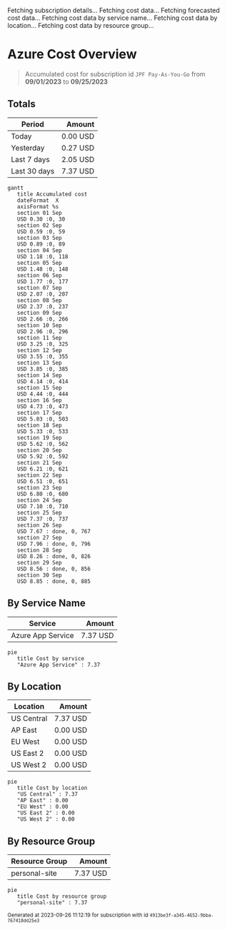 Fetching subscription details...
Fetching cost data...
Fetching forecasted cost data...
Fetching cost data by service name...
Fetching cost data by location...
Fetching cost data by resource group...
# Azure Cost Overview

> Accumulated cost for subscription id `JPF Pay-As-You-Go` from **09/01/2023** to **09/25/2023**

## Totals

|Period|Amount|
|---|---:|
|Today|0.00 USD|
|Yesterday|0.27 USD|
|Last 7 days|2.05 USD|
|Last 30 days|7.37 USD|

```mermaid
gantt
   title Accumulated cost
   dateFormat  X
   axisFormat %s
   section 01 Sep
   USD 0.30 :0, 30
   section 02 Sep
   USD 0.59 :0, 59
   section 03 Sep
   USD 0.89 :0, 89
   section 04 Sep
   USD 1.18 :0, 118
   section 05 Sep
   USD 1.48 :0, 148
   section 06 Sep
   USD 1.77 :0, 177
   section 07 Sep
   USD 2.07 :0, 207
   section 08 Sep
   USD 2.37 :0, 237
   section 09 Sep
   USD 2.66 :0, 266
   section 10 Sep
   USD 2.96 :0, 296
   section 11 Sep
   USD 3.25 :0, 325
   section 12 Sep
   USD 3.55 :0, 355
   section 13 Sep
   USD 3.85 :0, 385
   section 14 Sep
   USD 4.14 :0, 414
   section 15 Sep
   USD 4.44 :0, 444
   section 16 Sep
   USD 4.73 :0, 473
   section 17 Sep
   USD 5.03 :0, 503
   section 18 Sep
   USD 5.33 :0, 533
   section 19 Sep
   USD 5.62 :0, 562
   section 20 Sep
   USD 5.92 :0, 592
   section 21 Sep
   USD 6.21 :0, 621
   section 22 Sep
   USD 6.51 :0, 651
   section 23 Sep
   USD 6.80 :0, 680
   section 24 Sep
   USD 7.10 :0, 710
   section 25 Sep
   USD 7.37 :0, 737
   section 26 Sep
   USD 7.67 : done, 0, 767
   section 27 Sep
   USD 7.96 : done, 0, 796
   section 28 Sep
   USD 8.26 : done, 0, 826
   section 29 Sep
   USD 8.56 : done, 0, 856
   section 30 Sep
   USD 8.85 : done, 0, 885
```

## By Service Name

|Service|Amount|
|---|---:|
|Azure App Service|7.37 USD|

```mermaid
pie
   title Cost by service
   "Azure App Service" : 7.37
```

## By Location

|Location|Amount|
|---|---:|
|US Central|7.37 USD|
|AP East|0.00 USD|
|EU West|0.00 USD|
|US East 2|0.00 USD|
|US West 2|0.00 USD|

```mermaid
pie
   title Cost by location
   "US Central" : 7.37
   "AP East" : 0.00
   "EU West" : 0.00
   "US East 2" : 0.00
   "US West 2" : 0.00
```

## By Resource Group

|Resource Group|Amount|
|---|---:|
|personal-site|7.37 USD|

```mermaid
pie
   title Cost by resource group
   "personal-site" : 7.37
```

<sup>Generated at 2023-09-26 11:12:19 for subscription with id `4913be3f-a345-4652-9bba-767418dd25e3`</sup>
